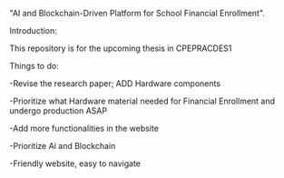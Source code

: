 "AI and Blockchain-Driven Platform for School Financial Enrollment".



Introduction:

This repository is for the upcoming thesis in CPEPRACDES1



Things to do:

-Revise the research paper; ADD Hardware components

-Prioritize what Hardware material needed for Financial Enrollment and undergo production ASAP

-Add more functionalities in the website

-Prioritize Ai and Blockchain

-Friendly website, easy to navigate




